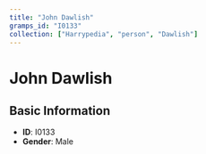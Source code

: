 ```yaml
---
title: "John Dawlish"
gramps_id: "I0133"
collection: ["Harrypedia", "person", "Dawlish"]
---
```


# John Dawlish

## Basic Information

- **ID**: I0133
- **Gender**: Male

